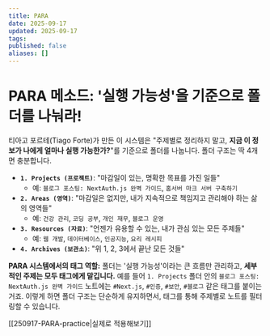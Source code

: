 ```yaml
---
title: PARA
date: 2025-09-17
updated: 2025-09-17
tags:
published: false
aliases: []
---
```

# PARA 메소드: '실행 가능성'을 기준으로 폴더를 나눠라!
티아고 포르테(Tiago Forte)가 만든 이 시스템은 "주제별로 정리하지 말고, **지금 이 정보가 나에게 얼마나 실행 가능한가?**"를 기준으로 폴더를 나눕니다. 폴더 구조는 딱 4개면 충분합니다.

- **`1. Projects (프로젝트)`**: "마감일이 있는, 명확한 목표를 가진 일들"
    - 예: `블로그 포스팅: NextAuth.js 완벽 가이드`, `홈서버 마크 서버 구축하기`
- **`2. Areas (영역)`**: "마감일은 없지만, 내가 지속적으로 책임지고 관리해야 하는 삶의 영역들"
    - 예: `건강 관리`, `코딩 공부`, `개인 재무`, `블로그 운영`
- **`3. Resources (자료)`**: "언젠가 유용할 수 있는, 내가 관심 있는 모든 주제들"
    - 예: `웹 개발`, `데이터베이스`, `인공지능`, `요리 레시피`
- **`4. Archives (보관소)`**: "위 1, 2, 3에서 끝난 모든 것들"
    

**PARA 시스템에서의 태그 역할:** 폴더는 '실행 가능성'이라는 큰 흐름만 관리하고, **세부적인 주제는 모두 태그에게 맡깁니다.** 예를 들어 `1. Projects` 폴더 안의 `블로그 포스팅: NextAuth.js 완벽 가이드` 노트에는 `#Next.js`, `#인증`, `#보안`, `#블로그` 같은 태그를 붙이는 거죠. 이렇게 하면 폴더 구조는 단순하게 유지하면서, 태그를 통해 주제별로 노트를 필터링할 수 있습니다.

[[250917-PARA-practice|실제로 적용해보기]]

